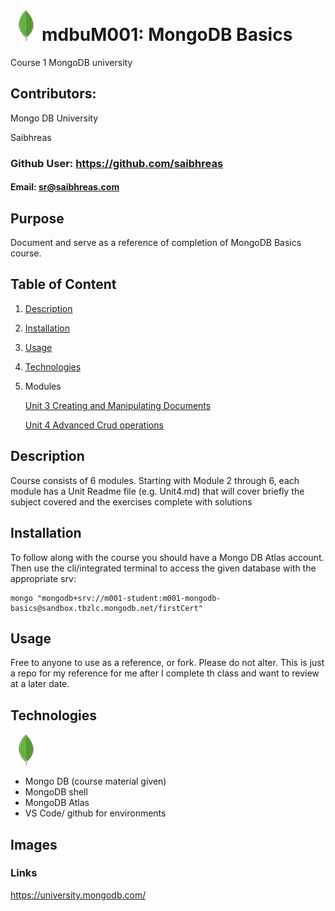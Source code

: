 # ![MongoLeaf](./img/mongoLite.png)mdbuM001: MongoDB Basics

Course 1 MongoDB university

## Contributors: 

Mongo DB University

Saibhreas
  
### Github User: https://github.com/saibhreas  
  
#### Email: sr@saibhreas.com
  
## Purpose 

Document and serve as a reference of completion of MongoDB Basics course.
  
## Table of Content
  
  1. [Description](#description)
  2. [Installation](#installation)
  3. [Usage](#usage)
  4. [Technologies](#technologies)
  5. Modules

       [Unit 3 Creating and Manipulating Documents ](Unit3.md)

       [Unit 4 Advanced Crud operations ](Unit4.md)


## Description
  
Course consists of 6 modules. Starting with Module 2 through 6, each module has a Unit Readme file (e.g. Unit4.md) that will cover briefly the subject covered and the exercises complete with solutions

## Installation
  
To follow along with the course you should have a Mongo DB Atlas account.  Then use the cli/integrated terminal to access the given database with the appropriate srv:

    mongo "mongodb+srv://m001-student:m001-mongodb-basics@sandbox.tbzlc.mongodb.net/firstCert"

## Usage

Free to anyone to use as a reference, or fork. Please do not alter.  This is just a repo for my reference for me after I complete th class and want to review at a later date.
  

## Technologies

![MongoLeaf](./img/mongoLite.png)
  - Mongo DB (course material given)
  - MongoDB shell
  - MongoDB Atlas
  - VS Code/ github for environments

  
## Images
 
  
### Links

https://university.mongodb.com/ 


